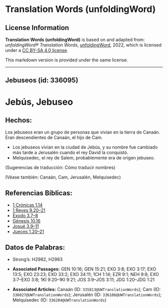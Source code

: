 # Translation Words (unfoldingWord)

## License Information

**Translation Words (unfoldingWord)** is based on and adapted from: _unfoldingWord® Translation Words_, [unfoldingWord](https://unfoldingword.org/utw), 2022, which is licensed under a [CC BY-SA 4.0 license](https://creativecommons.org/licenses/by-sa/4.0/legalcode.en).

This markdown version is provided under the same license.



--------------------------------

## Jebuseos (id: 336095)

Jebús, Jebuseo
==============

Hechos:
-------

Los jebuseos eran un grupo de personas que vivían en la tierra de Canaán. Eran descendientes de Canaán, el hijo de Cam.

* Los jebuseos vivían en la ciudad de Jebús, y su nombre fue cambiado más tarde a Jerusalén cuando el rey David la conquistó.
* Melquisedec, el rey de Salem, probablemente era de origen jebuseo.

(Sugerencias de traducción: Cómo traducir nombres)

(Véase también: Canaán, Cam, Jerusalén, Melquisedec)

Referencias Bíblicas:
---------------------

* [1 Crónicas 1\.14](https://ref.ly/1Chr1:14)
* [1 Reyes 9\.20–21](https://ref.ly/1Kgs9:20-1Kgs9:21)
* [Éxodo 3\.7–8](https://ref.ly/Exod3:7-Exod3:8)
* [Génesis 10\.16](https://ref.ly/Gen10:16)
* [Josué 3\.9–11](https://ref.ly/Josh3:9-Josh3:11)
* [Jueces 1\.20–21](https://ref.ly/Judg1:20-Judg1:21)

Datos de Palabras:
------------------

* Strong’s: H2982, H2983

* **Associated Passages:** GEN 10:16; GEN 15:21; EXO 3:8; EXO 3:17; EXO 13:5; EXO 23:23; EXO 33:2; EXO 34:11; 1CH 1:14; EZR 9:1; NEH 9:8; EXO 3:7–EXO 3:8; 1KI 9:20–1KI 9:21; JOS 3:9–JOS 3:11; JDG 1:20–JDG 1:21
* **Associated Articles:** Canaán (ID: `335813@UWTranslationWords`); Cam (ID: `336027@UWTranslationWords`); Jerusalén (ID: `336106@UWTranslationWords`); Melquisedec (ID: `336204@UWTranslationWords`)

